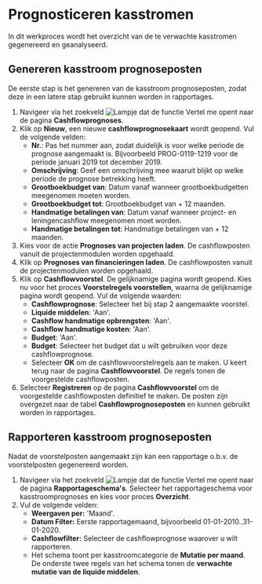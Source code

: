 # Prognosticeren kasstromen

In dit werkproces wordt het overzicht van de te verwachte kasstromen gegenereerd en geanalyseerd.


## Genereren kasstroom prognoseposten

De eerste stap is het genereren van de kasstroom prognoseposten, zodat deze in een latere stap gebruikt kunnen worden in rapportages. 

1. Navigeer via het zoekveld ![Lampje dat de functie Vertel me opent](https://docs.microsoft.com/nl-NL/dynamics365/business-central/media/ui-search/search_small.png "Vertel me wat u wilt doen") naar de pagina **Cashflowprognoses**.
2. Klik op **Nieuw**, een nieuwe **cashflowprognosekaart** wordt geopend. Vul de volgende velden:
	- **Nr.**: Pas het nummer aan, zodat duidelijk is voor welke periode de prognose aangemaakt is. Bijvoorbeeld PROG-0119-1219 voor de periode januari 2019 tot december 2019.
	- **Omschrijving**: Geef een omschrijving mee waaruit blijkt op welke periode de prognose betrekking heeft.
	- **Grootboekbudget van**: Datum vanaf wanneer grootboekbudgetten meegenomen moeten worden.
	- **Grootboekbudget tot**: Grootboekbudget van + 12 maanden.
	- **Handmatige betalingen van**: Datum vanaf wanneer project- en leningencashflow meegenomen moet worden.
	- **Handmatige betalingen tot**: Handmatige betalingen van + 12 maanden.
3. Kies voor de actie **Prognoses van projecten laden**. De cashflowposten vanuit de projectenmodulen worden opgehaald.
4.  Klik op **Prognoses van financieringen laden**. De cashflowposten vanuit de projectenmodulen worden opgehaald.
5. Klik op **Cashflowvoorstel**. De gelijknamige pagina  wordt geopend. Kies nu voor het proces **Voorstelregels voorstellen**, waarna de gelijknamige pagina wordt geopend. Vul de volgende waarden:
	- **Cashflowprognose**: Selecteer het bij stap 2 aangemaakte voorstel.
	- **Liquide middelen**: 'Aan'.
	- **Cashflow handmatige opbrengsten**: 'Aan'.
	- **Cashflow handmatige kosten**: 'Aan'.
	- **Budget**: 'Aan'.
	- **Budget**: Selecteer het budget dat u wilt gebruiken voor deze cashflowprognose.
	- Selecteer **OK** om de cashflowvoorstelregels aan te maken. U keert terug naar de pagina **Cashflowvoorstel**. De regels tonen de voorgestelde cashflowposten.
6. Selecteer **Registreren** op de pagina **Cashflowvoorstel** om de voorgestelde cashflowposten definitief te maken. De posten zijn overgezet naar de tabel **Cashflowprognoseposten** en kunnen gebruikt worden in rapportages.

## Rapporteren kasstroom prognoseposten

Nadat de voorstelposten aangemaakt zijn kan een rapportage o.b.v. de voorstelposten gegenereerd worden. 

1. Navigeer via het zoekveld ![Lampje dat de functie Vertel me opent](https://docs.microsoft.com/nl-NL/dynamics365/business-central/media/ui-search/search_small.png "Vertel me wat u wilt doen") naar de pagina **Rapportageschema's**. Selecteer het rapportageschema voor kasstroomprognoses en kies voor proces **Overzicht**. 
2. Vul de volgende velden:
	- **Weergaven per:** 'Maand'.
	- **Datum Filter:** Eerste rapportagemaand, bijvoorbeeld 01-01-2010..31-01-2020.
	- **Cashflowfilter:** Selecteer de cashflowprognose waarover u wilt rapporteren.
	- Het schema toont per kasstroomcategorie de **Mutatie per maand**. De onderste twee regels van het schema tonen de **verwachte mutatie van de liquide middelen**.
<!--stackedit_data:
eyJoaXN0b3J5IjpbLTQ5OTk3NDcxOCw0NzYyMjQ1MDUsLTM0Mz
U1NzA0NywxNTY4NzA3NjYsLTE2NzgzOTk0NywyMTI5MzU3OTgs
MzY4MTc0OTQ5XX0=
-->
